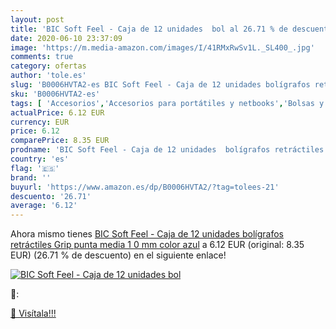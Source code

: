 ```yaml
---
layout: post
title: 'BIC Soft Feel - Caja de 12 unidades  bol al 26.71 % de descuento'
date: 2020-06-10 23:37:09
image: 'https://m.media-amazon.com/images/I/41RMxRwSv1L._SL400_.jpg'
comments: true
category: ofertas
author: 'tole.es'
slug: 'B0006HVTA2-es BIC Soft Feel - Caja de 12 unidades bolígrafos retráctiles...'
sku: 'B0006HVTA2-es'
tags: [ 'Accesorios','Accesorios para portátiles y netbooks','Bolsas y fundas para portátiles y netbooks','Bolígrafos, lápices y útiles de escritura','Fundas blandas para portátiles y netbooks','Informática','Oficina y papelería','Rotuladores permanentes','Rotuladores y subrayadores','bolígrafos', ]
actualPrice: 6.12 EUR
currency: EUR
price: 6.12
comparePrice: 8.35 EUR
prodname: 'BIC Soft Feel - Caja de 12 unidades  bolígrafos retráctiles Grip punta media  1 0 mm   color azul'
country: 'es'
flag: '🇪🇸'
brand: ''
buyurl: 'https://www.amazon.es/dp/B0006HVTA2/?tag=tolees-21'
descuento: '26.71'
average: '6.12'
---
```


Ahora mismo tienes [BIC Soft Feel - Caja de 12 unidades  bolígrafos retráctiles Grip punta media  1 0 mm   color azul](https://www.amazon.es/dp/B0006HVTA2/?tag=tolees-21) a 6.12 EUR (original: 8.35 EUR) (26.71 %  de descuento) en el siguiente enlace!

[![BIC Soft Feel - Caja de 12 unidades  bol](https://m.media-amazon.com/images/I/41RMxRwSv1L._SL400_.jpg)](https://www.amazon.es/dp/B0006HVTA2/?tag=tolees-21)

🔎:


[🛒 Visítala!!!](https://www.amazon.es/dp/B0006HVTA2/?tag=tolees-21)
